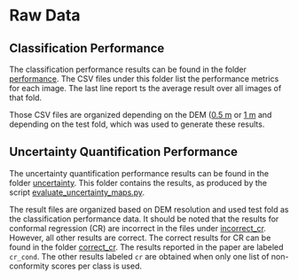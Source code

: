 # Raw Data

## Classification Performance

The classification performance results can be found in the folder  [performance](performance/). The CSV files under this folder list the performance metrics for each image. The last line report ts the average result over all images of that fold.

Those CSV files are organized depending on the DEM ([0.5 m](performance/05m/)
or [1 m](performance/1m/) and depending on the test fold, which was used to
generate these results.

## Uncertainty Quantification Performance

The uncertainty quantification performance results can be found in the folder
[uncertainty](uncertainty/). This folder contains the results, as produced by
the script
[evaluate_uncertainty_maps.py](../src/tools/evaluate_uncertainty_maps.py).

The result files are organized based on DEM resolution and used test fold as
the classification performance data.
It should be noted that the results for conformal regression (CR) are incorrect
in the files under [incorrect_cr](uncertainty/incorrect_cr/). However, all other
results are correct. The correct results for CR can be found in the folder
[correct_cr](uncertainty/correct_cr/). The results reported in the paper are
labeled `cr_cond`. The other results labeled `cr` are obtained when only one
list of non-conformity scores per class is used.
